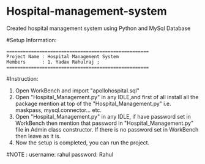 # Hospital-management-system
Created hospital management system using Python and MySql Database

#Setup Information:

	====================================================
	Project Name : Hospital Management System	   
	Members      : 1. Yadav Rahulraj ;
	====================================================

#Instruction:

1. Open WorkBench and import "apollohospital.sql"
2. Open "Hospital_Management.py" in any IDLE,and
   first of all install all the package mention at
   top of the "Hospital_Management.py" i.e. maskpass,
   mysql.connector... etc.
3. Open "Hospital_Management.py" in any IDLE, if
   have password set in WorkBench then mention that
   password in "Hospital_Management.py" file in Admin
   class constructor. If there is no password set in 
   WorkBench then leave as it is.
4. Now the setup is completed, you can run the project.

#NOTE :
username: rahul   password: Rahul




